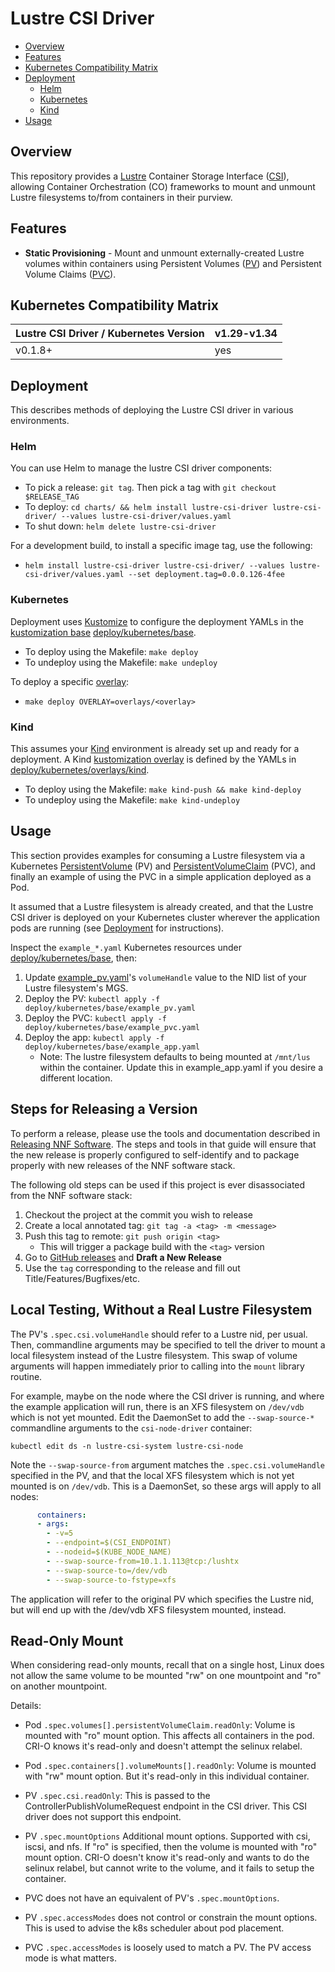 # Lustre CSI Driver

- [Overview](#overview)
- [Features](#features)
- [Kubernetes Compatibility Matrix](#kubernetes-compatibility-matrix)
- [Deployment](#deployment)
  - [Helm](#helm)
  - [Kubernetes](#kubernetes)
  - [Kind](#kind)
- [Usage](#usage)

## Overview

This repository provides a [Lustre](https://www.lustre.org/) Container Storage Interface ([CSI](https://github.com/container-storage-interface/spec/blob/master/spec.md)), allowing Container Orchestration (CO)
frameworks to mount and unmount Lustre filesystems to/from containers in their purview.

## Features

- **Static Provisioning** - Mount and unmount externally-created Lustre volumes within containers using Persistent
  Volumes ([PV](https://kubernetes.io/docs/concepts/storage/persistent-volumes/)) and Persistent Volume Claims 
  ([PVC](https://kubernetes.io/docs/concepts/storage/persistent-volumes/#PersistentVolumeClaim:~:text=PersistentVolumeClaim%20(PVC))).

## Kubernetes Compatibility Matrix

| Lustre CSI Driver / Kubernetes Version | v1.29-v1.34
|----------------------------------------|------------
| v0.1.8+  | yes

## Deployment

This describes methods of deploying the Lustre CSI driver in various environments.

### Helm

You can use Helm to manage the lustre CSI driver components:

- To pick a release: `git tag`. Then pick a tag with `git checkout $RELEASE_TAG`
- To deploy: `cd charts/ && helm install lustre-csi-driver lustre-csi-driver/ --values lustre-csi-driver/values.yaml`
- To shut down: `helm delete lustre-csi-driver`

For a development build, to install a specific image tag, use the following:

- `helm install lustre-csi-driver lustre-csi-driver/ --values lustre-csi-driver/values.yaml --set deployment.tag=0.0.0.126-4fee`

### Kubernetes

Deployment uses [Kustomize](https://kustomize.io/) to configure the deployment YAMLs in the [kustomization base](https://kubernetes.io/docs/tasks/manage-kubernetes-objects/kustomization/#bases-and-overlays)
[deploy/kubernetes/base](./deploy/kubernetes/base).

- To deploy using the Makefile: `make deploy`
- To undeploy using the Makefile: `make undeploy`

To deploy a specific [overlay](./deploy/kubernetes/overlays):

- `make deploy OVERLAY=overlays/<overlay>`

### Kind

This assumes your [Kind](https://kind.sigs.k8s.io/) environment is already set up and ready for a deployment.
A Kind [kustomization overlay](https://kubernetes.io/docs/tasks/manage-kubernetes-objects/kustomization/#bases-and-overlays) is defined by the YAMLs in [deploy/kubernetes/overlays/kind](./deploy/kubernetes/overlays/kind).

- To deploy using the Makefile: `make kind-push && make kind-deploy`
- To undeploy using the Makefile: `make kind-undeploy`

## Usage

This section provides examples for consuming a Lustre filesystem via a Kubernetes [PersistentVolume](https://kubernetes.io/docs/concepts/storage/persistent-volumes/)
(PV) and [PersistentVolumeClaim](https://kubernetes.io/docs/concepts/storage/persistent-volumes/#lifecycle-of-a-volume-and-claim) (PVC),
and finally an example of using the PVC in a simple application deployed as a Pod.

It assumed that a Lustre filesystem is already created, and that the Lustre CSI
driver is deployed on your Kubernetes cluster wherever the application pods are running (see [Deployment](#deployment) for instructions).

Inspect the `example_*.yaml` Kubernetes resources under [deploy/kubernetes/base](./deploy/kubernetes/base), then:

1. Update [example_pv.yaml](./deploy/kubernetes/base/example_pv.yaml)'s `volumeHandle` value to the NID list of your Lustre filesystem's MGS.
2. Deploy the PV:  `kubectl apply -f deploy/kubernetes/base/example_pv.yaml`
3. Deploy the PVC: `kubectl apply -f deploy/kubernetes/base/example_pvc.yaml`
4. Deploy the app: `kubectl apply -f deploy/kubernetes/base/example_app.yaml`
   - Note: The lustre filesystem defaults to being mounted at `/mnt/lus` within the container. Update this in example_app.yaml if you desire a different location.

## Steps for Releasing a Version

To perform a release, please use the tools and documentation described in [Releasing NNF Software](https://nearnodeflash.github.io/latest/repo-guides/release-nnf-sw/release-all/#nnf-software-overview). The steps and tools in that guide will ensure that the new release is properly configured to self-identify and to package properly with new releases of the NNF software stack.

The following old steps can be used if this project is ever disassociated from the NNF software stack:

1. Checkout the project at the commit you wish to release
2. Create a local annotated tag: `git tag -a <tag> -m <message>`
3. Push this tag to remote: `git push origin <tag>`
   - This will trigger a package build with the `<tag>` version
4. Go to [GitHub releases](https://github.com/HewlettPackard/lustre-csi-driver/releases) and **Draft a New Release**
5. Use the `tag` corresponding to the release and fill out Title/Features/Bugfixes/etc.

## Local Testing, Without a Real Lustre Filesystem

The PV's `.spec.csi.volumeHandle` should refer to a Lustre nid, per usual. Then, commandline arguments may be specified to tell the driver to mount a local filesystem instead of the Lustre filesystem. This swap of volume arguments will happen immediately prior to calling into the `mount` library routine.

For example, maybe on the node where the CSI driver is running, and where the example application will run, there is an XFS filesystem on `/dev/vdb` which is not yet mounted. Edit the DaemonSet to add the `--swap-source-*` commandline arguments to the `csi-node-driver` container:

```console
kubectl edit ds -n lustre-csi-system lustre-csi-node
```

Note the `--swap-source-from` argument matches the `.spec.csi.volumeHandle` specified in the PV, and that the local XFS filesystem which is not yet mounted is on `/dev/vdb`. This is a DaemonSet, so these args will apply to all nodes:

```yaml
      containers:
      - args:
        - -v=5
        - --endpoint=$(CSI_ENDPOINT)
        - --nodeid=$(KUBE_NODE_NAME)
        - --swap-source-from=10.1.1.113@tcp:/lushtx
        - --swap-source-to=/dev/vdb
        - --swap-source-to-fstype=xfs
```

The application will refer to the original PV which specifies the Lustre nid, but will end up with the /dev/vdb XFS filesystem mounted, instead.

## Read-Only Mount

When considering read-only mounts, recall that on a single host, Linux does not allow the same volume to be mounted "rw" on one mountpoint and "ro" on another mountpoint.

Details:

- Pod `.spec.volumes[].persistentVolumeClaim.readOnly`:
  Volume is mounted with "ro" mount option. This affects all containers in the pod. CRI-O knows it's read-only and doesn't attempt the selinux relabel.

- Pod `.spec.containers[].volumeMounts[].readOnly`:
  Volume is mounted with "rw" mount option. But it's read-only in this individual container.

- PV `.spec.csi.readOnly`:
  This is passed to the ControllerPublishVolumeRequest endpoint in the CSI driver. This CSI driver does not support this endpoint.

- PV `.spec.mountOptions`
  Additional mount options. Supported with csi, iscsi, and nfs. If "ro" is specified, then the volume is mounted with "ro" mount option. CRI-O doesn't know it's read-only and wants to do the selinux relabel, but cannot write to the volume, and it fails to setup the container.

- PVC does not have an equivalent of PV's `.spec.mountOptions`.

- PV `.spec.accessModes` does not control or constrain the mount options. This is used to
advise the k8s scheduler about pod placement.

- PVC `.spec.accessModes` is loosely used to match a PV. The PV access mode is what matters.
